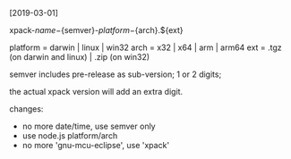 
[2019-03-01]

xpack-${name}-${semver}-${platform}-${arch}.${ext}

platform = darwin | linux | win32
arch = x32 | x64 | arm | arm64
ext = .tgz (on darwin and linux) | .zip (on win32)

semver includes pre-release as sub-version; 1 or 2 digits; 

the actual xpack version will add an extra digit.

changes:

- no more date/time, use semver only
- use node.js platform/arch
- no more 'gnu-mcu-eclipse', use 'xpack'
